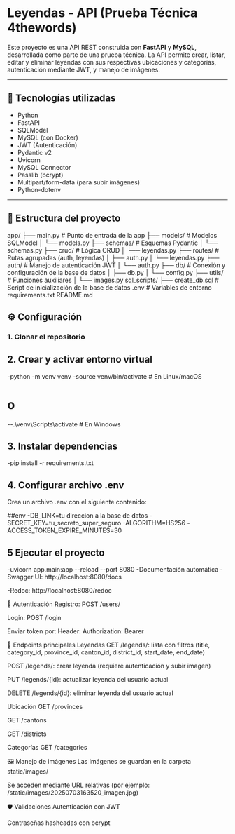 # Leyendas  - API (Prueba Técnica 4thewords)

Este proyecto es una API REST construida con **FastAPI** y **MySQL**, desarrollada como parte de una prueba técnica. La API permite crear, listar, editar y eliminar leyendas con sus respectivas ubicaciones y categorías, autenticación mediante JWT, y manejo de imágenes.

---

## 🚀 Tecnologías utilizadas

- Python 
- FastAPI
- SQLModel
- MySQL (con Docker)
- JWT (Autenticación)
- Pydantic v2
- Uvicorn
- MySQL Connector
- Passlib (bcrypt)
- Multipart/form-data (para subir imágenes)
- Python-dotenv

---

## 📁 Estructura del proyecto

app/
├── main.py # Punto de entrada de la app
├── models/ # Modelos SQLModel
│ └── models.py
├── schemas/ # Esquemas Pydantic
│ └── schemas.py
├── crud/ # Lógica CRUD
│ └── leyendas.py
├── routes/ # Rutas agrupadas (auth, leyendas)
│ ├── auth.py
│ └── leyendas.py
├── auth/ # Manejo de autenticación JWT
│ └── auth.py
├── db/ # Conexión y configuración de la base de datos
│ ├── db.py
│ └── config.py
├── utils/ # Funciones auxiliares
│ └── images.py
sql_scripts/
├── create_db.sql # Script de inicialización de la base de datos
.env # Variables de entorno
requirements.txt
README.md


## ⚙️ Configuración

### 1. Clonar el repositorio

## 2. Crear y activar entorno virtual
  -python -m venv venv
  -source venv/bin/activate       # En Linux/macOS
# o
--.\venv\Scripts\activate        # En Windows
## 3. Instalar dependencias
  -pip install -r requirements.txt

## 4. Configurar archivo .env
Crea un archivo .env con el siguiente contenido:

##env
  -DB_LINK=tu direccion a la base de datos 
  -SECRET_KEY=tu_secreto_super_seguro
  -ALGORITHM=HS256
  -ACCESS_TOKEN_EXPIRE_MINUTES=30


## 5 Ejecutar el proyecto
  -uvicorn app.main:app --reload --port 8080
  -Documentación automática
  -Swagger UI: http://localhost:8080/docs

  -Redoc: http://localhost:8080/redoc

🔐 Autenticación
Registro: POST /users/

Login: POST /login

Enviar token por:
Header:
Authorization: Bearer <token>


🧪 Endpoints principales
Leyendas
GET /legends/: lista con filtros (title, category_id, province_id, canton_id, district_id, start_date, end_date)

POST /legends/: crear leyenda (requiere autenticación y subir imagen)

PUT /legends/{id}: actualizar leyenda del usuario actual

DELETE /legends/{id}: eliminar leyenda del usuario actual

Ubicación
GET /provinces

GET /cantons

GET /districts

Categorías
GET /categories

🖼️ Manejo de imágenes
Las imágenes se guardan en la carpeta static/images/

Se acceden mediante URL relativas (por ejemplo: /static/images/20250703163520_imagen.jpg)

🛡️ Validaciones
Autenticación con JWT

Contraseñas hasheadas con bcrypt



